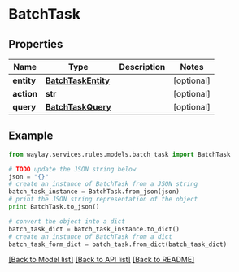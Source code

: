 # BatchTask


## Properties

Name | Type | Description | Notes
------------ | ------------- | ------------- | -------------
**entity** | [**BatchTaskEntity**](BatchTaskEntity.md) |  | [optional] 
**action** | **str** |  | [optional] 
**query** | [**BatchTaskQuery**](BatchTaskQuery.md) |  | [optional] 

## Example

```python
from waylay.services.rules.models.batch_task import BatchTask

# TODO update the JSON string below
json = "{}"
# create an instance of BatchTask from a JSON string
batch_task_instance = BatchTask.from_json(json)
# print the JSON string representation of the object
print BatchTask.to_json()

# convert the object into a dict
batch_task_dict = batch_task_instance.to_dict()
# create an instance of BatchTask from a dict
batch_task_form_dict = batch_task.from_dict(batch_task_dict)
```
[[Back to Model list]](../README.md#documentation-for-models) [[Back to API list]](../README.md#documentation-for-api-endpoints) [[Back to README]](../README.md)


